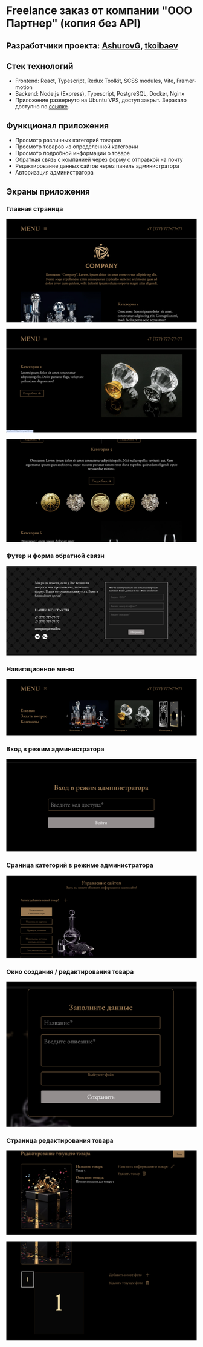 # Freelance заказ от компании "ООО Партнер" (копия без API)

## Разработчики проекта: [AshurovG], [tkoibaev]

## Стек технологий

- Frontend: React, Typescript, Redux Toolkit, SCSS modules, Vite, Framer-motion
- Backend: Node.js (Express), Typescript, PostgreSQL, Docker, Nginx
- Приложение развернуто на Ubuntu VPS, доступ закрыт. Зеракало доступно по [ссылке].

[AshurovG]: https://github.com/AshurovG
[tkoibaev]: https://github.com/tkoibaev
[ссылке]: https://ashurovg.github.io/partner_copy/

## Функционал приложения

- Просмотр различных категорий товаров
- Просмотр товаров из определенной категории
- Просмотр подробной информации о товаре
- Обратная связь с компанией через форму с отправкой на почту
- Редактирование данных сайтов через панель администратора
- Авторизация администратора

## Экраны приложения

### Главная страница

![Описание изображения](src/markdownImages/page1.png)

![Описание изображения](src/markdownImages/page2.png)

![Описание изображения](src/markdownImages/page3.png)

### Футер и форма обратной связи

![Описание изображения](src/markdownImages/footer.png)

### Навигационное меню

![Описание изображения](src/markdownImages/header.png)

### Вход в режим администратора

![Описание изображения](src/markdownImages/admin.png)

### Сраница категорий в режиме администратора

![Описание изображения](src/markdownImages/admin1.png)

### Окно создания / редактирования товара

![Описание изображения](src/markdownImages/admin2.png)

### Страница редактирования товара

![Описание изображения](src/markdownImages/admin3.png)

![Описание изображения](src/markdownImages/admin4.png)
